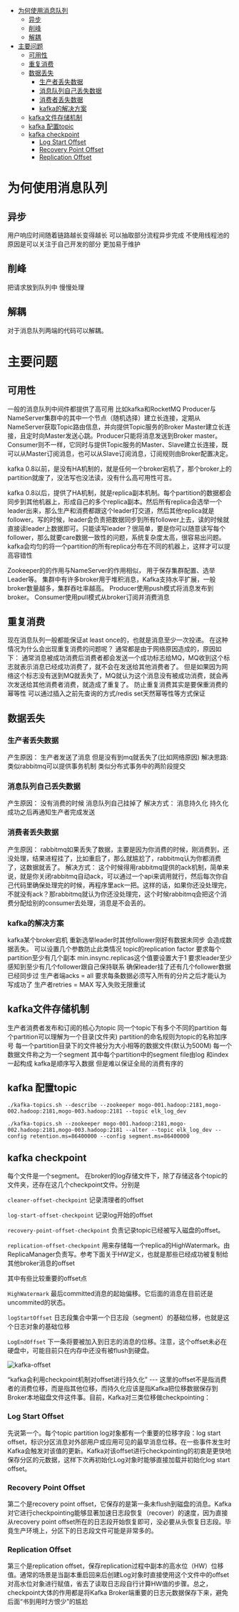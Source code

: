 
- [为何使用消息队列](#为何使用消息队列)
  - [异步](#异步)
  - [削峰](#削峰)
  - [解耦](#解耦)
- [主要问题](#主要问题)
  - [可用性](#可用性)
  - [重复消费](#重复消费)
  - [数据丢失](#数据丢失)
    - [生产者丢失数据](#生产者丢失数据)
    - [消息队列自己丢失数据](#消息队列自己丢失数据)
    - [消费者丢失数据](#消费者丢失数据)
    - [kafka的解决方案](#kafka的解决方案)
  - [kafka文件存储机制](#kafka文件存储机制)
  - [kafka 配置topic](#kafka-配置topic)
  - [kafka checkpoint](#kafka-checkpoint)
    - [Log Start Offset](#log-start-offset)
    - [Recovery Point Offset](#recovery-point-offset)
    - [Replication Offset](#replication-offset)

# 为何使用消息队列

## 异步

用户响应时间随着链路越长变得越长 可以抽取部分流程异步完成 不使用线程池的原因是可以关注于自己开发的部分 更加易于维护

## 削峰

把请求放到队列中 慢慢处理

## 解耦

对于消息队列两端的代码可以解耦。

# 主要问题

## 可用性

一般的消息队列中间件都提供了高可用
比如kafka和RocketMQ
Producer与NameServer集群中的其中一个节点（随机选择）建立长连接，定期从NameServer获取Topic路由信息，并向提供Topic服务的Broker Master建立长连接，且定时向Master发送心跳。Producer只能将消息发送到Broker master。
Consumer则不一样，它同时与提供Topic服务的Master、Slave建立长连接，既可以从Master订阅消息，也可以从Slave订阅消息，订阅规则由Broker配置决定。

kafka 0.8以前，是没有HA机制的，就是任何一个broker宕机了，那个broker上的partition就废了，没法写也没法读，没有什么高可用性可言。

kafka 0.8以后，提供了HA机制，就是replica副本机制。每个partition的数据都会同步到其他机器上，形成自己的多个replica副本。然后所有replica会选举一个leader出来，那么生产和消费都跟这个leader打交道，然后其他replica就是follower。写的时候，leader会负责把数据同步到所有follower上去，读的时候就直接读leader上数据即可。只能读写leader？很简单，要是你可以随意读写每个follower，那么就要care数据一致性的问题，系统复杂度太高，很容易出问题。kafka会均匀的将一个partition的所有replica分布在不同的机器上，这样才可以提高容错性

Zookeeper的的作用与NameServer的作用相似， 用于保存集群配置、选举Leader等。
集群中有许多broker用于堆积消息，Kafka支持水平扩展，一般broker数量越多，集群吞吐率越高。
Producer使用push模式将消息发布到broker。
Consumer使用pull模式从broker订阅并消费消息

## 重复消费

现在消息队列一般都能保证at least once的，也就是消息至少一次投递。
在这种情况为什么会出现重复消费的问题呢？
通常都是由于网络原因造成的，原因如下：
通常消息被成功消费后消费者都会发送一个成功标志给MQ，MQ收到这个标志就表示消息已经成功消费了，就不会在发送给其他消费者了。
但是如果因为网络这个标志没有送到MQ就丢失了，MQ就认为这个消息没有被成功消费，就会再次发送给其他消费者消费，就造成了重复了。
防止重复消费其实是要保重消费的幂等性 可以通过插入之前先查询的方式/redis set天然幂等性等方式保证

## 数据丢失

### 生产者丢失数据

产生原因：
生产者发送了消息 但是没有到mq就丢失了(比如网络原因)
解决思路:
类似rabbitmq可以提供事务机制 类似分布式事务中的两阶段提交

### 消息队列自己丢失数据

产生原因：
没有消费的时候 消息队列自己挂掉了
解决方式：
消息持久化 持久化成功之后再通知生产者完成发送

### 消费者丢失数据

产生原因：
rabbitmq如果丢失了数据，主要是因为你消费的时候，刚消费到，还没处理，结果进程挂了，比如重启了，那么就尴尬了，rabbitmq认为你都消费了，这数据就丢了。
解决方式：
这个时候得用rabbitmq提供的ack机制，简单来说，就是你关闭rabbitmq自动ack，可以通过一个api来调用就行，然后每次你自己代码里确保处理完的时候，再程序里ack一把。这样的话，如果你还没处理完，不就没有ack？那rabbitmq就认为你还没处理完，这个时候rabbitmq会把这个消费分配给别的consumer去处理，消息是不会丢的。

### kafka的解决方案

kafka某个broker宕机 重新选举leader时其他follower刚好有数据未同步 会造成数据丢失。
可以设置几个参数防止此类情况
topic的replication factor 要求每个partition至少有几个副本
min.insync.replicas这个值要设置大于1 要求leader至少感知到至少有几个follower跟自己保持联系 确保leader挂了还有几个follower数据已经同步过
生产者端acks = all 要求每条数据必须写入所有的分片之后才能认为写成功了
生产者retries = MAX 写入失败无限重试

## kafka文件存储机制

生产者消费者发布和订阅的核心为topic
同一个topic下有多个不同的partition 每个partition可以理解为一个目录(文件夹) partition的命名规则为topic的名称加序号
每一个partition目录下的文件被分为大小相等的数据文件(默认为500M) 每一个数据文件称之为一个segment
其中每个partition中的segment file由log 和index一起构成
kafka是顺序写入数据 但是难以保证全局的消费有序的

## kafka 配置topic

```shell
./kafka-topics.sh --describe --zookeeper mogo-001.hadoop:2181,mogo-002.hadoop:2181,mogo-003.hadoop:2181 --topic elk_log_dev

./kafka-topics.sh --zookeeper mogo-001.hadoop:2181,mogo-002.hadoop:2181,mogo-003.hadoop:2181 --alter --topic elk_log_dev --config retention.ms=86400000 --config segment.ms=86400000
```

## kafka checkpoint

每个文件是一个segment。
在broker的log存储文件下，除了存储这各个topic的文件夹，还存在这几个checkpoint文件。分别是

`cleaner-offset-checkpoint` 记录清理者的offset

`log-start-offset-checkpoint` 记录log开始的offset

`recovery-point-offset-checkpoint` 负责记录topic已经被写入磁盘的offset。

`replication-offset-checkpoint` 用来存储每一个replica的HighWatermark。由ReplicaManager负责写。参考下面关于HW定义，也就是那些已经成功被复制给其他broker消息的offset

其中有些比较重要的offset点

`HighWatermark` 最后committed消息的起始偏移。它后面的消息在目前还是uncommited的状态。

`logStartOffset` 日志段集合中第一个日志段（segment）的基础位移，也就是这个日志对象的基础位移

`LogEndOffset` 下一条将要被加入到日志的消息的位移。注意，这个offset未必在硬盘中，可能目前只在内存中还没有被flush到硬盘。

![kafka-offset](../static/img/kafka-offset.png)

“kafka会利用checkpoint机制对offset进行持久化” --- 这里的offset不是指消费者的消费位移，而是指其他位移，而持久化应该是指Kafka把位移数据保存到Broker本地磁盘文件这件事。目前，Kafka对三类位移做checkpointing：

### Log Start Offset

先说第一个。每个topic partition log对象都有一个重要的位移字段：log start offset，标识分区消息对外部用户或应用可见的最早消息位移。在一些事件发生时Kafka会触发对该值的更新。Kafka对该offset进行checkpointing的初衷是更快地保存分区的元数据，这样下次再初始化Log对象时能够直接加载并初始化log start offset。

### Recovery Point Offset

第二个是recovery point offset，它保存的是第一条未flush到磁盘的消息。Kafka对它进行checkpointing能够显著加速日志段恢复（recover）的速度，因为直接从recovery point offset所在的日志段开始恢复即可，没必要从头恢复日志段。毕竟生产环境上，分区下的日志段文件可能是非常多的。

### Replication Offset

第三个是replication offset，保存replication过程中副本的高水位（HW）位移值。通常的场景是当副本重启回来后创建Log对象时直接使用这个文件中的offset对高水位对象进行赋值，省去了读取日志段自行计算HW值的步骤。总之，checkpoint大体的作用都是将Kafka Broker端重要的日志元数据保存下来，避免后面“书到用时方恨少”的尴尬
